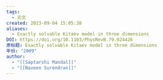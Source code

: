 ```yaml
---
tags:
  - 论文
created: 2023-09-04 15:05:38
aliases:
  - Exactly solvable Kitaev model in three dimensions
DOI: https://doi.org/10.1103/PhysRevB.79.024426
原标题: Exactly solvable Kitaev model in three dimensions
年份: "2009"
author:
  - "[[Saptarshi Mandal]]"
  - "[[Naveen Surendran]]"
---
```

